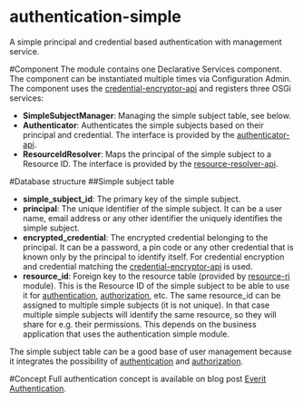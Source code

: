 authentication-simple
=====================

A simple principal and credential based authentication with management service.

#Component
The module contains one Declarative Services component. The component can be 
instantiated multiple times via Configuration Admin. The component uses the 
[credential-encryptor-api][2] and registers three OSGi services: 
 - **SimpleSubjectManager**: Managing the simple subject table, see below.
 - **Authenticator**: Authenticates the simple subjects based on their 
 principal and credential. The interface is provided by the 
 [authenticator-api][3].
 - **ResourceIdResolver**: Maps the principal of the simple subject to a 
 Resource ID. The interface is provided by the [resource-resolver-api][4].

#Database structure
##Simple subject table
 - **simple_subject_id**: The primary key of the simple subject.
 - **principal**: The unique identifier of the simple subject. It can be a 
 user name, email address or any other identifier the uniquely identifies the 
 simple subject.
 - **encrypted_credential**: The encrypted credential belonging to the 
 principal. It can be a password, a pin code or any other credential that is
 known only by the principal to identify itself. For credential encryption and 
 credential matching the [credential-encryptor-api][2] is used.
 - **resource_id**: Foreign key to the resource table (provided by 
 [resource-ri][5] module). This is the Resource ID of the simple subject to 
 be able to use it for [authentication][6], [authorization][7], etc. The same 
 resource_id can be assigned to multiple simple subjects (it is not unique). 
 In that case multiple simple subjects will identify the same resource, so 
 they will share for e.g. their permissions. This depends on the business 
 application that uses the authentication simple module.

The simple subject table can be a good base of user management because it 
integrates the possibility of [authentication][6] and [authorization][7].
 
#Concept
Full authentication concept is available on blog post [Everit Authentication][1].

[1]: http://everitorg.wordpress.com/2014/07/31/everit-authentication/
[2]: https://github.com/everit-org/credential-encryptor-api
[3]: https://github.com/everit-org/authenticator-api
[4]: https://github.com/everit-org/resource-resolver-api
[5]: https://github.com/everit-org/resource-ri
[6]: https://github.com/everit-org/authentication-context-api
[7]: https://github.com/everit-org/authorization-api
